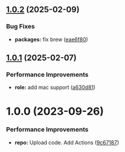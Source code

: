 ## [1.0.2](https://github.com/hackwish/ansible-mimirtool/compare/v1.0.1...v1.0.2) (2025-02-09)


### Bug Fixes

* **packages:** fix brew ([eae6f80](https://github.com/hackwish/ansible-mimirtool/commit/eae6f80a40c96484fcd5d28a310520ebcdccc7c1))

## [1.0.1](https://github.com/hackwish/ansible-mimirtool/compare/v1.0.0...v1.0.1) (2025-02-07)


### Performance Improvements

* **role:** add mac support ([a630d81](https://github.com/hackwish/ansible-mimirtool/commit/a630d817ffaaf3d900c08ccab4f9dd3ada69ed89))

# 1.0.0 (2023-09-26)


### Performance Improvements

* **repo:** Upload code. Add Actions ([9c67187](https://github.com/hackwish/ansible-mimirtool/commit/9c671870299617e7e2aef5d5ee6ee709afc9cac9))
